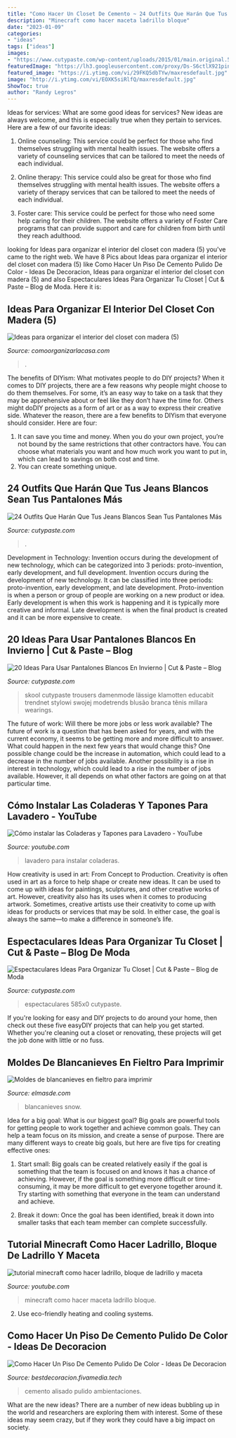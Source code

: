 ```yaml
---
title: "Como Hacer Un Closet De Cemento ~ 24 Outfits Que Harán Que Tus Jeans Blancos Sean Tus Pantalones Más"
description: "Minecraft como hacer maceta ladrillo bloque"
date: "2023-01-09"
categories:
- "ideas"
tags: ["ideas"]
images:
- "https://www.cutypaste.com/wp-content/uploads/2015/01/main.original.585x0-103.jpg"
featuredImage: "https://lh3.googleusercontent.com/proxy/Ds-S6ctlX921pin1ynXlcY7d8eVpBotjLgszoa1cdGKXs36nF3o9Uf7yOzpUE81DamrjiGo8_Jvi7ugiDRYUM42dNREWfUlnSnClzLqC57F4j7AwqD2pNHH1hOUulU9j=w1200-h630-p-k-no-nu"
featured_image: "https://i.ytimg.com/vi/29FKQ5dbTYw/maxresdefault.jpg"
image: "http://i.ytimg.com/vi/EOXK5siRlfQ/maxresdefault.jpg"
ShowToc: true
author: "Randy Legros"
---
```



Ideas for services: What are some good ideas for services?
New ideas are always welcome, and this is especially true when they pertain to services. Here are a few of our favorite ideas:
1. Online counseling: This service could be perfect for those who find themselves struggling with mental health issues. The website offers a variety of counseling services that can be tailored to meet the needs of each individual.

2. Online therapy: This service could also be great for those who find themselves struggling with mental health issues. The website offers a variety of therapy services that can be tailored to meet the needs of each individual.

3. Foster care: This service could be perfect for those who need some help caring for their children. The website offers a variety of Foster Care programs that can provide support and care for children from birth until they reach adulthood.


	

		
looking for Ideas para organizar el interior del closet con madera (5) you've came to the right web. We have 8 Pics about Ideas para organizar el interior del closet con madera (5) like Como Hacer Un Piso De Cemento Pulido De Color - Ideas De Decoracion, Ideas para organizar el interior del closet con madera (5) and also Espectaculares Ideas Para Organizar Tu Closet | Cut &amp; Paste – Blog de Moda. Here it is:
		
    
## Ideas Para Organizar El Interior Del Closet Con Madera (5)

<img loading=lazy src="https://comoorganizarlacasa.com/wp-content/uploads/2016/04/Ideas-para-organizar-el-interior-del-closet-con-madera-5.jpg" onerror="this.onerror=null;this.src='https://tse4.mm.bing.net/th?id=OIP.3NOBZyM2pOJli5ctWpVedQHaLu&amp;pid=15.1';" alt="Ideas para organizar el interior del closet con madera (5)">

_Source: comoorganizarlacasa.com_

>. 

	

The benefits of DIYism: What motivates people to do DIY projects?
When it comes to DIY projects, there are a few reasons why people might choose to do them themselves. For some, it’s an easy way to take on a task that they may be apprehensive about or feel like they don’t have the time for. Others might doDIY projects as a form of art or as a way to express their creative side. Whatever the reason, there are a few benefits to DIYism that everyone should consider. Here are four: 
1) It can save you time and money. When you do your own project, you’re not bound by the same restrictions that other contractors have. You can choose what materials you want and how much work you want to put in, which can lead to savings on both cost and time. 
2) You can create something unique.

    
## 24 Outfits Que Harán Que Tus Jeans Blancos Sean Tus Pantalones Más

<img loading=lazy src="http://www.cutypaste.com/wp-content/uploads/2017/09/34d13b92003154687696ffded222336b.jpg" onerror="this.onerror=null;this.src='https://tse2.mm.bing.net/th?id=OIP.ORZwGAuM6t8gzvA-Zjj6twHaLH&amp;pid=15.1';" alt="24 Outfits Que Harán Que Tus Jeans Blancos Sean Tus Pantalones Más">

_Source: cutypaste.com_

>. 

	

Development in Technology: Invention occurs during the development of new technology, which can be categorized into 3 periods: proto-invention, early development, and full development.
Invention occurs during the development of new technology. It can be classified into three periods: proto-invention, early development, and late development. Proto-invention is when a person or group of people are working on a new product or idea. Early development is when this work is happening and it is typically more creative and informal. Late development is when the final product is created and it can be more expensive to create.

    
## 20 Ideas Para Usar Pantalones Blancos En Invierno | Cut &amp; Paste – Blog

<img loading=lazy src="http://www.cutypaste.com/wp-content/uploads/2017/07/c85f1e304db1b608a3859954908b32a6-old-school-vans-old-school-clothes.jpg" onerror="this.onerror=null;this.src='https://tse1.mm.bing.net/th?id=OIP.7F7rB3wfaCjMLSTctBN3cgHaMJ&amp;pid=15.1';" alt="20 Ideas Para Usar Pantalones Blancos En Invierno | Cut &amp; Paste – Blog">

_Source: cutypaste.com_

>skool cutypaste trousers damenmode lässige klamotten educabit trendnet stylowi swojej modetrends blusão branca tênis millara wearings. 

	

The future of work: Will there be more jobs or less work available?
The future of work is a question that has been asked for years, and with the current economy, it seems to be getting more and more difficult to answer. What could happen in the next few years that would change this? One possible change could be the increase in automation, which could lead to a decrease in the number of jobs available. Another possibility is a rise in interest in technology, which could lead to a rise in the number of jobs available. However, it all depends on what other factors are going on at that particular time.

    
## Cómo Instalar Las Coladeras Y Tapones Para Lavadero - YouTube

<img loading=lazy src="https://i.ytimg.com/vi/29FKQ5dbTYw/maxresdefault.jpg" onerror="this.onerror=null;this.src='https://tse1.mm.bing.net/th?id=OIP.I5NLNKqk1nu1mUkKoJ6iQgHaEK&amp;pid=15.1';" alt="Cómo instalar las Coladeras y Tapones para Lavadero - YouTube">

_Source: youtube.com_

>lavadero para instalar coladeras. 

	

How creativity is used in art: From Concept to Production.
Creativity is often used in art as a force to help shape or create new ideas. It can be used to come up with ideas for paintings, sculptures, and other creative works of art. However, creativity also has its uses when it comes to producing artwork. Sometimes, creative artists use their creativity to come up with ideas for products or services that may be sold. In either case, the goal is always the same—to make a difference in someone’s life.

    
## Espectaculares Ideas Para Organizar Tu Closet | Cut &amp; Paste – Blog De Moda

<img loading=lazy src="https://www.cutypaste.com/wp-content/uploads/2015/01/main.original.585x0-103.jpg" onerror="this.onerror=null;this.src='https://tse1.mm.bing.net/th?id=OIP.rLLNQL0Qfbw9A0LVEpXWMwHaIa&amp;pid=15.1';" alt="Espectaculares Ideas Para Organizar Tu Closet | Cut &amp; Paste – Blog de Moda">

_Source: cutypaste.com_

>espectaculares 585x0 cutypaste. 

	

If you're looking for easy and DIY projects to do around your home, then check out these five easyDIY projects that can help you get started. Whether you're cleaning out a closet or renovating, these projects will get the job done with little or no fuss.

    
## Moldes De Blancanieves En Fieltro Para Imprimir

<img loading=lazy src="http://elmasde.com/wp-content/uploads/2015/06/Moldes-de-blancanieves-en-fieltro-para-imprimir-5.jpg" onerror="this.onerror=null;this.src='https://tse2.mm.bing.net/th?id=OIP.AyKwysFJqylR5V_Yh34L4QHaKi&amp;pid=15.1';" alt="Moldes de blancanieves en fieltro para imprimir">

_Source: elmasde.com_

>blancanieves snow. 

	

Idea for a big goal: What is our biggest goal?
Big goals are powerful tools for getting people to work together and achieve common goals. They can help a team focus on its mission, and create a sense of purpose. 
There are many different ways to create big goals, but here are five tips for creating effective ones: 

1. Start small: Big goals can be created relatively easily if the goal is something that the team is focused on and knows it has a chance of achieving. However, if the goal is something more difficult or time-consuming, it may be more difficult to get everyone together around it. Try starting with something that everyone in the team can understand and achieve. 

2. Break it down: Once the goal has been identified, break it down into smaller tasks that each team member can complete successfully.

    
## Tutorial Minecraft Como Hacer Ladrillo, Bloque De Ladrillo Y Maceta

<img loading=lazy src="http://i.ytimg.com/vi/EOXK5siRlfQ/maxresdefault.jpg" onerror="this.onerror=null;this.src='https://tse1.mm.bing.net/th?id=OIP.8J6k3cgfnGhbZHAF1asU3wHaEK&amp;pid=15.1';" alt="tutorial minecraft como hacer ladrillo, bloque de ladrillo y maceta">

_Source: youtube.com_

>minecraft como hacer maceta ladrillo bloque. 

	

2. Use eco-friendly heating and cooling systems.

    
## Como Hacer Un Piso De Cemento Pulido De Color - Ideas De Decoracion

<img loading=lazy src="https://lh3.googleusercontent.com/proxy/Ds-S6ctlX921pin1ynXlcY7d8eVpBotjLgszoa1cdGKXs36nF3o9Uf7yOzpUE81DamrjiGo8_Jvi7ugiDRYUM42dNREWfUlnSnClzLqC57F4j7AwqD2pNHH1hOUulU9j=w1200-h630-p-k-no-nu" onerror="this.onerror=null;this.src='https://tse3.mm.bing.net/th?id=OIP.WHk5Uun6ttEbuGTyxQiqfQAAAA&amp;pid=15.1';" alt="Como Hacer Un Piso De Cemento Pulido De Color - Ideas De Decoracion">

_Source: bestdecoracion.fivamedia.tech_

>cemento alisado pulido ambientaciones. 

	

What are the new ideas?
There are a number of new ideas bubbling up in the world and researchers are exploring them with interest. Some of these ideas may seem crazy, but if they work they could have a big impact on society.

